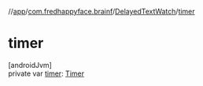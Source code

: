 //[app](../../../index.md)/[com.fredhappyface.brainf](../index.md)/[DelayedTextWatch](index.md)/[timer](timer.md)

# timer

[androidJvm]\
private var [timer](timer.md): [Timer](https://developer.android.com/reference/kotlin/java/util/Timer.html)
